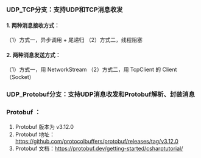 ### UDP_TCP分支：支持UDP和TCP消息收发
#### 1. 两种消息接收方式：
（1）方式一，异步调用 + 尾递归
（2）方式二，线程阻塞
#### 2. 两种消息发送方式：
（1）方式一，用 NetworkStream
（2）方式二，用 TcpClient 的 Client（Socket）
### UDP_Protobuf分支：支持UDP消息收发和Protobuf解析、封装消息
### Protobuf ：
1. Protobuf 版本为 v3.12.0
2. Protobuf 地址：https://github.com/protocolbuffers/protobuf/releases/tag/v3.12.0
3. Protobuf 文档：https://protobuf.dev/getting-started/csharptutorial/
